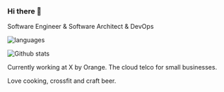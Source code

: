 ### Hi there 👋

Software Engineer & Software Architect & DevOps

![languages](https://raw.githubusercontent.com/ervitis/ervitis/master/languages.png)

![Github stats](https://github-readme-stats.vercel.app/api?username=ervitis)

Currently working at X by Orange. The cloud telco for small businesses.

Love cooking, crossfit and craft beer.
